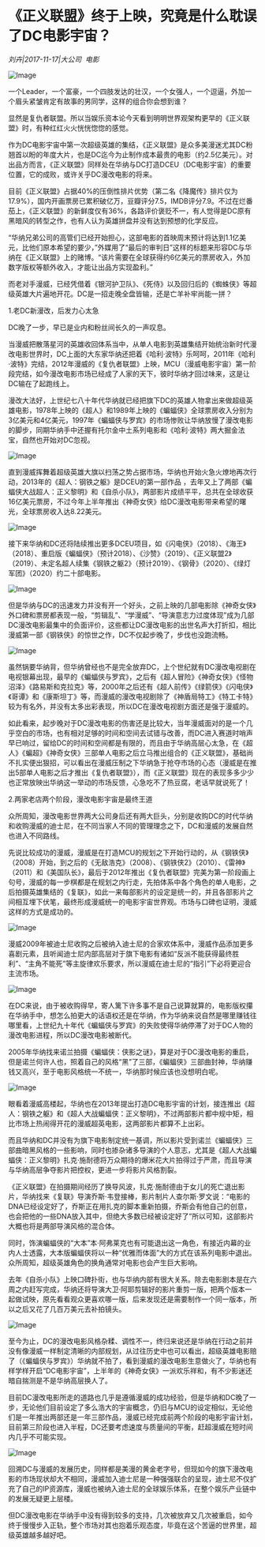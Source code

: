 # 《正义联盟》终于上映，究竟是什么耽误了DC电影宇宙？

*刘卉|2017-11-17|大公司 
                                                电影*

![Image](http://si1.go2yd.com/get-image/0IOGf8LgYsa)

一个Leader，一个富豪，一个四肢发达的壮汉，一个女强人，一个逗逼，外加一个眉头紧皱肯定有故事的男同学，这样的组合你会想到谁？

显然是复仇者联盟。所以当娱乐资本论今天看到明明世界观架构更早的《正义联盟》时，有种红红火火恍恍惚惚的感觉。

作为DC电影宇宙中第一次超级英雄的集结，《正义联盟》是众多美漫迷尤其DC粉翘首以盼的年度大片，也是DC迄今为止制作成本最贵的电影（约2.5亿美元）。对出品方而言，《正义联盟》同样处在华纳与DC打造DCEU（DC电影宇宙）的重要位置，它的成败，或许关乎DC漫改电影的将来。

目前《正义联盟》占据40%的压倒性排片优势（第二名《降魔传》排片仅为17.9%），国内开画票房已累积破亿万，豆瓣评分7.5，IMDB评分7.9。不过在烂番茄上，《正义联盟》的新鲜度仅有36%，各路评价褒贬不一，有人觉得是DC原有黑暗风的转型之作，也有人认为英雄拼盘并没有达到预想的化学反应。

“华纳兄弟公司的高管们已经开始担心，这部电影的首映周末预计将达到1.1亿美元，比他们原本希望的要少，”外媒用了“最后的审判日”这样的标题来形容DC与华纳在《正义联盟》上的赌博。“该片需要在全球获得约6亿美元的票房收入，外加数字版权等额外收入，才能让出品方实现盈利。”

而老对手漫威，已经凭借着《银河护卫队》、《死侍》以及回归后的《蜘蛛侠》等超级英雄大片遍地开花。DC是一招走晚全盘皆输，还是亡羊补牢尚能一拼？

1.老DC新漫改，后发力心太急

DC晚了一步，早已是业内和粉丝间长久的一声叹息。

当漫威把散落星河的英雄收回体系当中，从单人电影到英雄集结开始统治新时代漫改电影世界时，DC上面的大东家华纳还把着《哈利·波特》乐呵呵，2011年《哈利·波特》完结，2012年漫威的《复仇者联盟》上映，MCU（漫威电影宇宙）第一阶段完结，如今漫改电影市场已经成了人家的天下，彼时华纳才回过味来，这是让DC输在了起跑线上。

漫改大法好，上世纪七八十年代华纳就已经把旗下DC的英雄人物拿出来做超级英雄电影，1978年上映的《超人》和1989年上映的《蝙蝠侠》全球票房收入分别为3亿美元和4亿美元，1997年《蝙蝠侠与罗宾》的市场惨败让华纳放慢了漫改电影的脚步，同期华纳手中还握有托尔金中土系列电影和《哈利·波特》两大掘金法宝，自然也开始对DC忽视。

![Image](http://si1.go2yd.com/get-image/0IOGf705ofI)

直到漫威挥舞着超级英雄大旗以扫荡之势占据市场，华纳也开始火急火燎地再次行动，2013年的《超人：钢铁之躯》是DCEU的第一部作品 ，去年又上了两部《蝙蝠侠大战超人：正义黎明》和《自杀小队》，两部影片成绩平平，总共在全球收获16亿美元票房，不过今年上半年推出《神奇女侠》给DC漫改电影带来希望的曙光，全球票房收入达8.22美元。

![Image](http://si1.go2yd.com/get-image/0IOGeuZ9sAK)

接下来华纳和DC还将陆续推出更多DCEU项目，如《闪电侠》（2018）、《海王》（2018）、重启版《蝙蝠侠》（预计2018）、《沙赞》（2019）、《正义联盟2》（2019）、未定名超人续集《钢铁之躯2》（预计2019）、《钢骨》（2020）、《绿灯军团》（2020）约二十部电影。

![Image](http://si1.go2yd.com/get-image/0IOGf1SP26i)

但是华纳与DC的迅速发力并没有开一个好头，之前上映的几部电影除《神奇女侠》外口碑和票房都表现一般，“剪辑乱”、“学漫威”、“导演意志力过度体现”成为几部DC漫改电影最集中的负面评价，这些都让DC漫改电影的出世名声大打折扣，相比漫威第一部《钢铁侠》的惊世之作，DC不仅起步晚了，步伐也没跑流畅。

![Image](http://si1.go2yd.com/get-image/0IOGf3APPH6)

虽然锅要华纳背，但华纳曾经也不是完全放弃DC，上个世纪就有DC漫改电视剧在电视银幕出现，最早的《蝙蝠侠与罗宾》，之后有《超人冒险》《神奇女侠》《怪物沼泽》《路易斯和克拉克》等，2000年之后还有《超人前传》《绿箭侠》《闪电侠》《哥谭》和《康斯坦丁》等，而漫威的漫改电视剧除了《神盾局特工》《特工卡特》较为有名外，并没有太多出彩表现，所以DC在漫改电视剧方面还是强于漫威的。

如此看来，起步晚对于DC漫改电影的伤害还是比较大，当年漫威面对的是一个几乎空白的市场，也有相对足够的时间和空间去试错与改善，而DC进入赛道时哨声早已响过，留给DC的时间和空间都是有限的，而且由于华纳高层心太急，在《超人》《蝙超》《神奇女侠》三部单人电影之后立马推出组合的《正义联盟》，基础尚不扎实便出狠招，可以看出在漫威压制之下华纳急于抢夺市场的心态（漫威是在推出5部单人电影之后才推出《复仇者联盟》），而《正义联盟》现在的表现多多少少也正常放映出华纳这一举动的市场反馈，心急吃不了热豆腐，老话早就说死了！

2.两家老店两个阶段，漫改电影宇宙是最终王道

众所周知，漫改电影世界两大公司身后还有两大巨头，分别是收购DC的时代华纳和收购漫威的迪士尼，在不同当家人不同的管理理念之下，DC和漫威的发展自然也进入不同路线。

先说比较成功的漫威，漫威是在打造MCU的规划之下开始行动的，从《钢铁侠》（2008）开始，到之后的《无敌浩克》（2008）、《钢铁侠2》（2010）、《雷神》（2011）和《美国队长》，最后于2012年推出《复仇者联盟》完美为第一阶段画上句号，漫威的每一步棋都是在规划之内行走，先拍体系中各个角色的单人电影，之后拍摄英雄集结的《复联》，如此一来每部影片的设定是统一的，并且各部影片之间相互埋下伏笔，最终形成漫威统一的电影宇宙世界观。市场与口碑也证明，漫威这样的方式是成功的。

![Image](http://si1.go2yd.com/get-image/0IOGf04TXRQ)

漫威2009年被迪士尼收购之后被纳入迪士尼的合家欢体系中，漫威作品添加更多喜剧元素，且听闻迪士尼内部高层对于旗下电影有诸如“反派不能获得最终胜利”、“主角不能死”等主旋律欢乐要求，所以漫威在迪士尼的“指引”下必将更迎合主流市场。

![Image](http://si1.go2yd.com/get-image/0IOGf495ArQ)

在DC来说，由于被收购得早，寄人篱下许多事不是自己说算就算的，电影版权攥在华纳手中，想怎么拍更大的话语权还是在华纳，作为华纳来说自然是哪里赚钱往哪里看，上世纪九十年代《蝙蝠侠与罗宾》的失败使得华纳停滞了对于DC人物的漫改电影进程，所以DC漫改电影被断代。

2005年华纳找来诺兰拍摄《蝙蝠侠：侠影之谜》，算是对于DC漫改电影的重启，但是诺兰何许人也，照着自己的风格“黑”了三部，《蝙蝠侠》三部曲封神，华纳赚钱又高兴，至于电影风格统一不统一，华纳那时候应该也没想明白呢。

![Image](http://si1.go2yd.com/get-image/0IOGf5aFpDc)

眼看着漫威高楼起，华纳也在2013年提出打造DC电影宇宙的计划，接连推出《超人：钢铁之躯》和《超人大战蝙蝠侠：正义黎明》，不过两部影片都中规中矩，相比市场上热闹得开花的漫威超英电影，这两部影片都算不上出彩。

而且华纳和DC并没有为旗下电影制定统一基调，所以影片受到诺兰《蝙蝠侠》三部曲暗黑风格的一些影响，同时也掺杂诸多导演的个人意志，尤其是《超人大战蝙蝠侠：正义黎明》扎克·施耐德将万众期待的爆米花大片拍得过于严肃，而且导演与华纳高层争夺影片把控权，更进一步将影片风格割裂。

《正义联盟》在拍摄期间经历了换导风波，扎克·施耐德由于女儿的死亡退出影片，华纳找来《复联》导演乔斯·韦登接棒，影片制片人查尔斯·罗文说：“电影的DNA已经设定好了，乔斯正在用扎克的脚本重新拍摄，乔斯会有他自己的创意，也会把他的一些DNA放入其中，但绝大多数已经被设定好了”所以可知，这部影片大概也将是两部导演风格的混合体。

同时，饰演蝙蝠侠的“大本”本·阿弗莱克也有可能退出这一角色，有接近内幕的业内人士透露，大本版蝙蝠侠将以一种“优雅而体面”大的方式在该系列电影中退出。众所周知，超级英雄角色的换角通常对电影也会产生巨大影响。

去年《自杀小队》上映口碑扑街，也与华纳内部有很大关系。除去电影剧本是在六周之内赶写完成，华纳还将导演大卫·阿耶剪辑好的影片重剪一版，把两个版本一起做试映，原先看看观众更喜欢哪一版，后来发现还是需要制作一个同一版本，所以之后又花了几百万美元去补拍镜头。

![Image](http://si1.go2yd.com/get-image/0IOGeysF06a)

至今为止，DC的漫改电影风格杂糅、调性不一，终归来说还是华纳在行动之前并没有像漫威一样制定清晰的内部规划，从过往历史中也可以看出，超级英雄电影赔了（《蝙蝠侠与罗宾》）华纳就不拍了，看到漫威的漫改电影生意做火了，华纳也有样学样开启“DC电影宇宙”，上半年的《神奇女侠》一派欢乐祥和，有不少影迷还暗自揣测是不是华纳高层换人了。

目前DC漫改电影所走的道路也几乎是遵循漫威的成功经验，但是华纳和DC晚了一步，无论他们目前设定了多么浩大的宇宙概念，仍旧与MCU的设定相似，无论他们是一年推出两部还是一年三部作品，漫威已经完成前两个阶段的电影宇宙计划，目前第三阶段也进入半程，DC还要考虑速度与质量间的平衡，赶超漫威在短时间内几乎不可能实现。

![Image](http://si1.go2yd.com/get-image/0IOGew98yY4)

回溯DC与漫威的发展历史，同样都是美漫的黄金老字号，但现如今的旗下漫改电影的市场现状却大不相同，漫威加入迪士尼是一种强强联合的呈现，迪士尼不仅扩充了自己的IP资源库，漫威也被纳入迪士尼的全球娱乐体系，在整个娱乐产业链中的发展无疑更上层楼。

但DC漫改电影在华纳手中没有得到较多的支持，几次被放弃又几次被重启，如今终于慢慢步入正轨，整个市场对其也抱着乐观态度，毕竟在这个苦逼的世界里，超级英雄越多越好吧。

